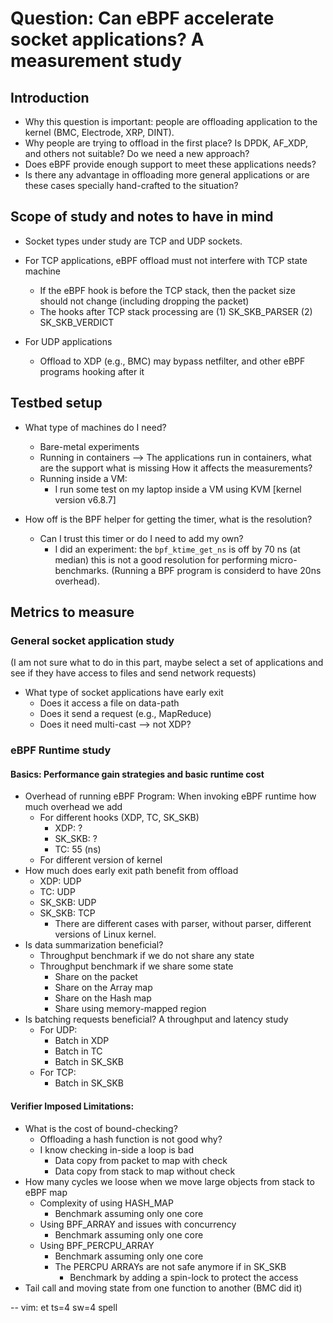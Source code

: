 # Question: Can eBPF accelerate socket applications? A measurement study


## Introduction

- Why this question is important: people are offloading application to the kernel (BMC, Electrode, XRP, DINT).
- Why people are trying to offload in the first place? Is DPDK, AF_XDP, and others not suitable? Do we need a new approach?
- Does eBPF provide enough support to meet these applications needs?
- Is there any advantage in offloading more general applications or are these cases specially hand-crafted to the situation?


## Scope of study and notes to have in mind

- Socket types under study are TCP and UDP sockets.

- For TCP applications, eBPF offload must not interfere with TCP state machine
    + If the eBPF hook is before the TCP stack, then the packet size should not change (including dropping the packet)
    + The hooks after TCP stack processing are (1) SK_SKB_PARSER (2) SK_SKB_VERDICT
- For UDP applications
    + Offload to XDP (e.g., BMC) may bypass netfilter, and other eBPF programs hooking after it


## Testbed setup

- What type of machines do I need?
    + Bare-metal experiments
    + Running in containers --> The applications run in containers, what are the support what is missing How it affects the measurements?
    + Running inside a VM:
        + I run some test on my laptop inside a VM using KVM [kernel version v6.8.7]

- How off is the BPF helper for getting the timer, what is the resolution?
    + Can I trust this timer or do I need to add my own?
        + I did an experiment: the `bpf_ktime_get_ns` is off by 70 ns (at median) this is not a good resolution for performing micro-benchmarks. (Running a BPF program is considerd to have 20ns overhead).


## Metrics to measure


### General socket application study

(I am not sure what to do in this part, maybe select a set of applications and see if they have access to files and send network requests)
- What type of socket applications have early exit
    + Does it access a file on data-path
    + Does it send a request (e.g., MapReduce)
    + Does it need multi-cast --> not XDP?

### eBPF Runtime study

#### Basics: Performance gain strategies and basic runtime cost

- Overhead of running eBPF Program: When invoking eBPF runtime how much overhead we add
    + For different hooks (XDP, TC, SK_SKB)
        + XDP: ?
        + SK_SKB: ?
        + TC: 55 (ns)
    + For different version of kernel
- How much does early exit path benefit from offload
    + XDP: UDP
    + TC: UDP
    + SK_SKB: UDP
    + SK_SKB: TCP
        + There are different cases with parser, without parser, different versions of Linux kernel.
- Is data summarization beneficial?
    + Throughput benchmark if we do not share any state
    + Throughput benchmark if we share some state
        + Share on the packet
        + Share on the Array map
        + Share on the Hash map
        + Share using memory-mapped region
- Is batching requests beneficial? A throughput and latency study
    + For UDP:
        + Batch in XDP
        + Batch in TC
        + Batch in SK_SKB
    + For TCP:
        + Batch in SK_SKB

#### Verifier Imposed Limitations:

- What is the cost of bound-checking?
    + Offloading a hash function is not good why?
    + I know checking in-side a loop is bad
        + Data copy from packet to map with check
        + Data copy from stack to map without check
- How many cycles we loose when we move large objects from stack to eBPF map
    + Complexity of using HASH_MAP
        + Benchmark assuming only one core
    + Using BPF_ARRAY and issues with concurrency
        + Benchmark assuming only one core
    + Using BPF_PERCPU_ARRAY
        + Benchmark assuming only one core
        + The PERCPU ARRAYs are not safe anymore if in SK_SKB
            + Benchmark by adding a spin-lock to protect the access
- Tail call and moving state from one function to another (BMC did it)


-- vim: et ts=4 sw=4 spell
